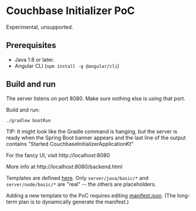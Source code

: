 # Couchbase Initializer PoC

Experimental, unsupported.

## Prerequisites

* Java 1.8 or later.
* Angular CLI (`npm install -g @angular/cli`)

## Build and run

The server listens on port 8080.
Make sure nothing else is using that port.

Build and run:

```
./gradlew bootRun
```

TIP: It might look like the Gradle command is hanging, but the server is ready
when the Spring Boot banner appears and the last line of the output contains "Started CouchbaseInitializerApplicationKt"

For the fancy UI, visit http://localhost:8080

More info at http://localhost:8080/backend.html

Templates are defined [here](initializer-backend/src/templates).
Only `server/java/basic/*` and `server/node/basic/*` are "real" -- the others are placeholders.

Adding a new template to the PoC requires editing
[manifest.json](initializer-backend/src/main/resources/manifest.json).
(The long-term plan is to dynamically generate the manifest.)
